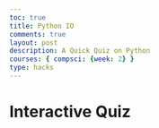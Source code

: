 ```yaml
---
toc: true
title: Python IO
comments: true
layout: post
description: A Quick Quiz on Python
courses: { compsci: {week: 2} }
type: hacks
---
```

<!DOCTYPE html>
<html lang="en">
<head>
  <meta charset="UTF-8">
  <meta name="viewport" content="width=device-width, initial-scale=1.0">
  <title>Interactive Quiz</title>
</head>
<body>
  <h1>Interactive Quiz</h1>
  <div id="question"></div>
  <div id="response"></div>
  <script>
    const questions = [
      {
        question: "What command is used to include other functions that were previously developed?",
        correctAnswer: "import"
      },
      {
        question: "What command is used to evaluate correct or incorrect response in this example?",
        correctAnswer: "if"
      },
      {
        question: "Each 'if' command contains an '_________' to determine a true or false condition?",
        correctAnswer: "expression"
      }
    ];

    let currentQuestion = 0;
    let correct = 0;

    function displayQuestion() {
      const questionDiv = document.getElementById("question");
      const responseDiv = document.getElementById("response");
      responseDiv.innerHTML = "";
      
      if (currentQuestion < questions.length) {
        const question = questions[currentQuestion].question;
        questionDiv.textContent = "Question: " + question;
        
        const answerButton = document.createElement("button");
        answerButton.textContent = "Submit Answer";
        answerButton.addEventListener("click", checkAnswer);
        responseDiv.appendChild(answerButton);
      } else {
        questionDiv.textContent = "Quiz Completed!";
        responseDiv.textContent = "You scored " + correct + " out of " + questions.length;
      }
    }

    function checkAnswer() {
      const responseDiv = document.getElementById("response");
      const userAnswer = prompt("Your answer:");
      const correctAnswer = questions[currentQuestion].correctAnswer.toLowerCase();
      
      if (userAnswer.toLowerCase() === correctAnswer) {
        responseDiv.textContent = "Correct!";
        correct++;
      } else {
        responseDiv.textContent = "Incorrect. The correct answer is: " + questions[currentQuestion].correctAnswer;
      }
      
      currentQuestion++;
      displayQuestion();
    }

    displayQuestion();
  </script>
</body>
</html>
